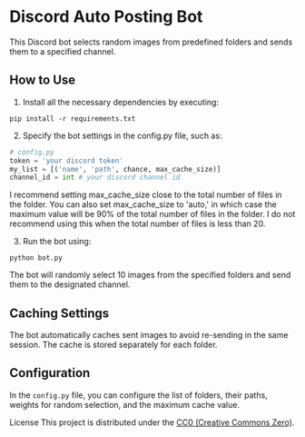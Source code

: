 # Discord Auto Posting Bot
This Discord bot selects random images from predefined folders and sends them to a specified channel.

## How to Use

1. Install all the necessary dependencies by executing:

  ```
  pip install -r requirements.txt
  ```

2. Specify the bot settings in the config.py file, such as:

  ```python
  # config.py
  token = 'your discord token'
  my_list = [('name', 'path', chance, max_cache_size)]
  channel_id = int # your discord channel id
  ```
  I recommend setting max_cache_size close to the total number of files in the folder. 
  You can also set max_cache_size to 'auto,' in which case the maximum value will be 90% of the total number of files in the folder. 
  I do not recommend using this when the total number of files is less than 20.

3. Run the bot using:

  ```
  python bot.py
  ```
  
The bot will randomly select 10 images from the specified folders and send them to the designated channel.

## Caching Settings
The bot automatically caches sent images to avoid re-sending in the same session. The cache is stored separately for each folder.

## Configuration
In the `config.py` file, you can configure the list of folders, their paths, weights for random selection, and the maximum cache value.

License
This project is distributed under the [CC0 (Creative Commons Zero)](LICENSE).
